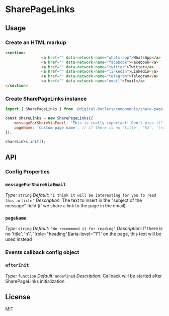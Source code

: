 # SharePageLinks

## Usage

### Create an HTML markup

```html
<section>
				<a href="" data-network-name="whats-app">WhatsApp</a>
				<a href="" data-network-name="facebook">Facebook</a>
				<a href="" data-network-name="twitter">Twitter</a>
				<a href="" data-network-name="linkedin">Linkedin</a>
				<a href="" data-network-name="telegram">Telegram</a>
				<a href="" data-network-name="email">Email</a>
</section>
```

### Create SharePageLinks instance

```javascript
import { SharePageLinks } from '@digital-butlers/components/share-page-links';

const shareLinks = new SharePageLinks({
	messageForShareViaEmail: "This is really important! Don't miss it", // the text to insert in the "body of the message" field (if we share a link to the page in the email)
	pageName: 'Custom page name', // if there is no 'title', 'h1', '[role="heading"][aria-level="1"]' on the page, this text will be used instead
});

shareLinks.init();

```

## API

### Config Properties


### `messageForShareViaEmail`
*Type:* `string`
*Default:* `'I think it will be interesting for you to read this article'`
*Description:* The text to insert in the "subject of the message" field (if we share a link to the page in the email)

### `pageName`
*Type:* `string`
*Default:* `'We recommend it for reading'`
*Description:* If there is no 'title', 'h1', '[role="heading"][aria-level="1"]' on the page, this text will be used instead


### Events callback config object

### `afterInit`
*Type:* `function`
*Default:* `undefined`
*Description:* Callback will be started after SharePageLinks initialization

## License

MIT
